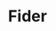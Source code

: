 ---
git: https://github.com/getfider/fider
logohandle: fiderio
sort: fider
title: Fider
twitter: https://x.com/getfider
website: https://fider.io/
---